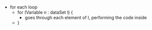 - for each loop
  - for (Variable n : dataSet l) {
    - goes through each element of l, performing the code inside
  - }
